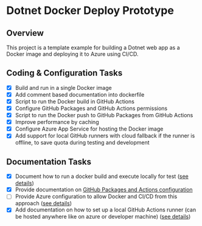 # Dotnet Docker Deploy Prototype

## Overview

This project is a template example for building a Dotnet web app as a Docker image and deploying it to Azure using CI/CD.


## Coding & Configuration Tasks
- [x] Build and run in a single Docker image
- [x] Add comment based documentation into dockerfile
- [x] Script to run the Docker build in GitHub Actions
- [x] Configure GitHub Packages and GitHub Actions permissions
- [x] Script to run the Docker push to GitHub Packages from GitHub Actions
- [x] Improve performance by caching
- [x] Configure Azure App Service for hosting the Docker image
- [x] Add support for local GitHub runners with cloud fallback if the runner is offline, to save quota during testing and development

## Documentation Tasks
- [x] Document how to run a docker build and execute locally for test ([see details](Docs/dockerBuildAndLocalTest.md))
- [x] Provide documentation on [GitHub Packages and Actions configuration](Docs/githubPackagesAndActionsConfig.md)
- [ ] Provide Azure configuration to allow Docker and CI/CD from this approach ([see details](Docs/azureConfigurationForDockerAndCicd.md))
- [x] Add documentation on how to set up a local GitHub Actions runner (can be hosted anywhere like on azure or developer machine) ([see details](Docs/localGithubRunnerSetup.md))